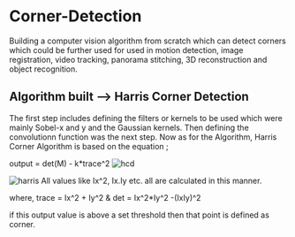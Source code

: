 # Corner-Detection
Building a computer vision algorithm from scratch which can detect corners which could be further used for used in motion detection, image registration, video tracking, panorama stitching, 3D reconstruction and object recognition.

## Algorithm built --> Harris Corner Detection
The first step includes defining the filters or kernels to be used which were mainly Sobel-x and y and the Gaussian kernels. Then defining the convolutionn function was the next step.
Now as for the Algorithm,
Harris Corner Algorithm is based on the equation ;

output = det(M) - k*trace^2
![hcd](https://github.com/K-Tanishq/Corner-Detection/assets/169484818/f4e2167a-7489-4750-98bc-8d82574cc5c4)

![harris](https://github.com/K-Tanishq/Corner-Detection/assets/169484818/8fa46b71-bd94-4ee4-8043-ab6d7608294e)
All values like Ix^2, Ix.Iy etc. all are calculated in this manner.

where, trace = Ix^2 + Iy^2 & det = Ix^2*Iy^2 -(IxIy)^2

if this output value is above a set threshold then that point is defined as corner.
